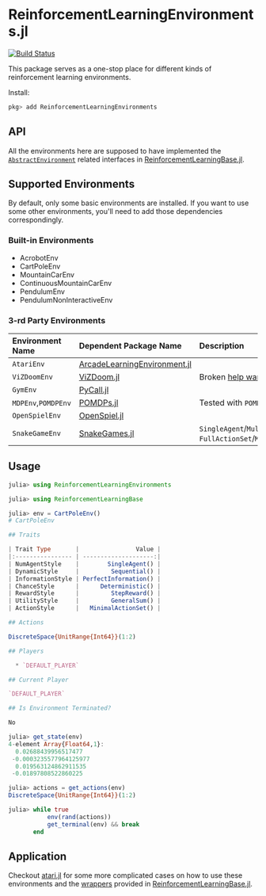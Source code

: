 # ReinforcementLearningEnvironments.jl

[![Build Status](https://travis-ci.com/JuliaReinforcementLearning/ReinforcementLearningEnvironments.jl.svg?branch=master)](https://travis-ci.com/JuliaReinforcementLearning/ReinforcementLearningEnvironments.jl)

This package serves as a one-stop place for different kinds of reinforcement learning environments.

Install:

```julia
pkg> add ReinforcementLearningEnvironments
```

## API

All the environments here are supposed to have implemented the [`AbstractEnvironment`](https://github.com/JuliaReinforcementLearning/ReinforcementLearningBase.jl/blob/9205f6d7bdde5d17a5d2baedefcf8a1854b40698/src/interface.jl#L230-L261) related interfaces in [ReinforcementLearningBase.jl](https://github.com/JuliaReinforcementLearning/ReinforcementLearningBase.jl).

## Supported Environments

By default, only some basic environments are installed. If you want to use some other environments, you'll need to add those dependencies correspondingly.

### Built-in Environments

- AcrobotEnv
- CartPoleEnv
- MountainCarEnv
- ContinuousMountainCarEnv
- PendulumEnv
- PendulumNonInteractiveEnv

### 3-rd Party Environments

| Environment Name | Dependent Package Name | Description |
| :--- | :--- | :--- |
| `AtariEnv` | [ArcadeLearningEnvironment.jl](https://github.com/JuliaReinforcementLearning/ArcadeLearningEnvironment.jl) | |
| `ViZDoomEnv` | [ViZDoom.jl](https://github.com/JuliaReinforcementLearning/ViZDoom.jl) | Broken [help wanted](https://github.com/JuliaReinforcementLearning/ViZDoom.jl/issues/7) |
| `GymEnv` | [PyCall.jl](https://github.com/JuliaPy/PyCall.jl) | |
| `MDPEnv`,`POMDPEnv`| [POMDPs.jl](https://github.com/JuliaPOMDP/POMDPs.jl)| Tested with `POMDPs.jl@v0.9`|
| `OpenSpielEnv` | [OpenSpiel.jl](https://github.com/JuliaReinforcementLearning/OpenSpiel.jl) | |
| `SnakeGameEnv` | [SnakeGames.jl](https://github.com/JuliaReinforcementLearning/SnakeGames.jl) | `SingleAgent`/`Multi-Agent`, `FullActionSet`/`MinimalActionSet`|

## Usage

```julia
julia> using ReinforcementLearningEnvironments

julia> using ReinforcementLearningBase

julia> env = CartPoleEnv()
# CartPoleEnv

## Traits

| Trait Type       |                Value |
|:---------------- | --------------------:|
| NumAgentStyle    |        SingleAgent() |
| DynamicStyle     |         Sequential() |
| InformationStyle | PerfectInformation() |
| ChanceStyle      |      Deterministic() |
| RewardStyle      |         StepReward() |
| UtilityStyle     |         GeneralSum() |
| ActionStyle      |   MinimalActionSet() |

## Actions

DiscreteSpace{UnitRange{Int64}}(1:2)

## Players

  * `DEFAULT_PLAYER`

## Current Player

`DEFAULT_PLAYER`

## Is Environment Terminated?

No

julia> get_state(env)
4-element Array{Float64,1}:
  0.02688439956517477
 -0.0003235577964125977
  0.019563124862911535
 -0.01897808522860225

julia> actions = get_actions(env)
DiscreteSpace{UnitRange{Int64}}(1:2)

julia> while true
           env(rand(actions))
           get_terminal(env) && break
       end
```

## Application

Checkout [atari.jl](https://github.com/JuliaReinforcementLearning/ReinforcementLearningZoo.jl/blob/master/src/experiments/atari.jl) for some more complicated cases on how to use these environments and the [wrappers](https://github.com/JuliaReinforcementLearning/ReinforcementLearningBase.jl/blob/master/src/implementations/environments.jl) provided in [ReinforcementLearningBase.jl](https://github.com/JuliaReinforcementLearning/ReinforcementLearningBase.jl).